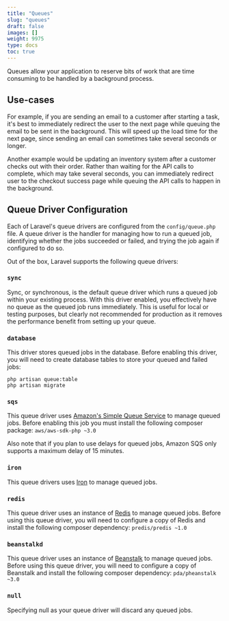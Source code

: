 ```yaml
---
title: "Queues"
slug: "queues"
draft: false
images: []
weight: 9975
type: docs
toc: true
---
```


Queues allow your application to reserve bits of work that are time consuming to be handled by a background process.

## Use-cases
For example, if you are sending an email to a customer after starting a task, it's best to immediately redirect the user to the next page while queuing the email to be sent in the background. This will speed up the load time for the next page, since sending an email can sometimes take several seconds or longer.

Another example would be updating an inventory system after a customer checks out with their order. Rather than waiting for the API calls to complete, which may take several seconds, you can immediately redirect user to the checkout success page while queuing the API calls to happen in the background.

## Queue Driver Configuration
Each of Laravel's queue drivers are configured from the `config/queue.php` file. A queue driver is the handler for managing how to run a queued job, identifying whether the jobs succeeded or failed, and trying the job again if configured to do so.

Out of the box, Laravel supports the following queue drivers:

### `sync`

Sync, or synchronous, is the default queue driver which runs a queued job within your existing process. With this driver enabled, you effectively have no queue as the queued job runs immediately. This is useful for local or testing purposes, but clearly not recommended for production as it removes the performance benefit from setting up your queue.

### `database`

This driver stores queued jobs in the database. Before enabling this driver, you will need to create database tables to store your queued and failed jobs:

    php artisan queue:table
    php artisan migrate

### `sqs`

This queue driver uses [Amazon's Simple Queue Service][1] to manage queued jobs. Before enabling this job you must install the following composer package: `aws/aws-sdk-php ~3.0`

Also note that if you plan to use delays for queued jobs, Amazon SQS only supports a maximum delay of 15 minutes.

### `iron`

This queue drivers uses [Iron][2] to manage queued jobs.

### `redis`

This queue driver uses an instance of [Redis][3] to manage queued jobs. Before using this queue driver, you will need to configure a copy of Redis and install the following composer dependency: `predis/predis ~1.0`

### `beanstalkd`

This queue driver uses an instance of [Beanstalk][4] to manage queued jobs. Before using this queue driver, you will need to configure a copy of Beanstalk and install the following composer dependency: `pda/pheanstalk ~3.0`

### `null`

Specifying null as your queue driver will discard any queued jobs.

  [1]: https://aws.amazon.com/sqs/
  [2]: https://www.iron.io/
  [3]: http://redis.io/
  [4]: http://kr.github.io/beanstalkd/

